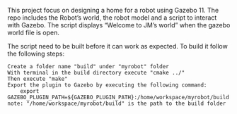 This project focus on designing a home for a robot using Gazebo 11. The repo includes the Robot’s world, the robot model and a script to interact with Gazebo. The script displays “Welcome to JM’s world” when the gazebo world file is open.

The script need to be built before it can work as expected. To build it follow the following steps:

	Create a folder name "build" under "myrobot" folder
	With terminal in the build directory execute "cmake ../"
	Then execute "make"
	Export the plugin to Gazebo by executing the following command: 
		export GAZEBO_PLUGIN_PATH=${GAZEBO_PLUGIN_PATH}:/home/workspace/myrobot/build
	note: "/home/workspace/myrobot/build" is the path to the build folder
